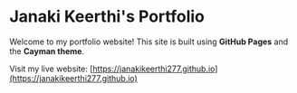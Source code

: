 # Janaki Keerthi's Portfolio

Welcome to my portfolio website! This site is built using **GitHub Pages** and the **Cayman theme**.

Visit my live website: [https://janakikeerthi277.github.io](https://janakikeerthi277.github.io)
